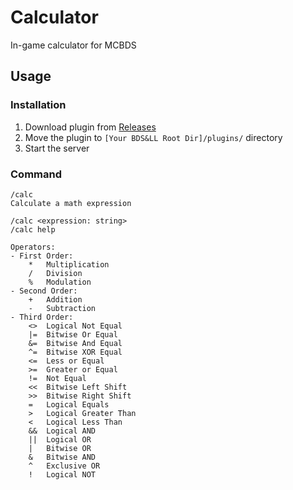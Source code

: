 # Calculator
In-game calculator for MCBDS

## Usage
### Installation
1. Download plugin from [Releases](https://github.com/Jasonzyt/Calculator/releases)
2. Move the plugin to `[Your BDS&LL Root Dir]/plugins/` directory
3. Start the server

### Command
```
/calc
Calculate a math expression

/calc <expression: string>
/calc help

Operators:
- First Order:
    *  	Multiplication
    /  	Division
    %  	Modulation
- Second Order:
    +  	Addition
    -  	Subtraction
- Third Order:
    <> 	Logical Not Equal
    |= 	Bitwise Or Equal
    &= 	Bitwise And Equal
    ^= 	Bitwise XOR Equal
    <= 	Less or Equal
    >= 	Greater or Equal
    != 	Not Equal
    <<	Bitwise Left Shift
    >>	Bitwise Right Shift
    =  	Logical Equals
    >  	Logical Greater Than
    <  	Logical Less Than
    && 	Logical AND
    || 	Logical OR
    |  	Bitwise OR
    &  	Bitwise AND
    ^  	Exclusive OR
    !  	Logical NOT
```
